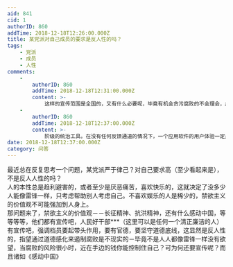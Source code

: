 ```yaml
---
aid: 841
cid: 1
authorID: 860
addTime: 2018-12-18T12:26:00.000Z
title: 某党派对自己成员的要求是反人性的吗？
tags:
    - 党派
    - 成员
    - 人性
comments:
    -
        authorID: 860
        addTime: 2018-12-18T12:31:00.000Z
        content: >-
            这样的宣传范围是全国的，又有什么必要呢，毕竟有机会贪污腐败的不会理会，广大人民又用不上，宣传了也没有用，最多就是让高考考生写作文容易点罢了。既然这是反人性的，那么这必然不是历史潮流，这种价值观终将会被淘汰，毕竟一直以来，礼教都是统治阶级的统治工具。
    -
        authorID: 860
        addTime: 2018-12-18T12:37:00.000Z
        content: >-
            阶级的统治工具。在没有任何反馈通道的情况下，一个应用软件的用户体验一定是糟糕的，同样，在中国这种几乎“我说什么就是什么，谁也不许提反对意见”的氛围里，吃瓜群众对春晚的体验也是糟糕的，但是这丝毫不妨碍导演一意孤行，不接受批评，毕竟大家都看皇帝的新装，不说破也不敢说破，说破嘴是要被禁言的。
date: 2018-12-18T12:37:00.000Z
category: 问答
---
```


最近总在反复思考一个问题，某党派严于律己？对自己要求高（至少看起来是），不是反人人性的吗？  
人的本性总是趋利避害的，或者至少是厌恶痛苦，喜欢快乐的，这就决定了没多少人能像雷锋一样，只考虑帮助别人考虑自己。不喜欢娱乐的人是稀少的，禁欲主义的价值观不可能强加到人身上。  
那问题来了，禁欲主义的价值观－－长征精神、抗洪精神，还有什么感动中国，等等等等，他们都有宣传吧，人民好干部\*\*\*（这里可以是任何一个清正廉洁的人）有宣传吧，强调档员要起带头作用，要有官德，要坚守道德底线，这显然是反人性的，指望通过道德感化来遏制腐败是不现实的－毕竟不是人人都像雷锋一样没有欲望，当腐败的风险很小时，近在手边的钱你能控制住自己？可为何还要宣传呢？而且诸如《感动中国》
